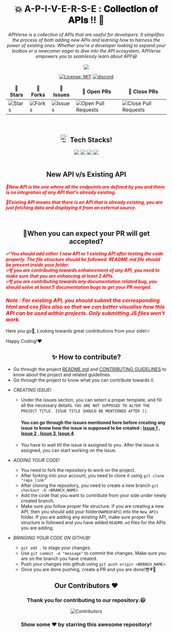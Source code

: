 <div align = "center">

# 💥  A-P-I-V-E-R-S-E : 𝐂𝐨𝐥𝐥𝐞𝐜𝐭𝐢𝐨𝐧 𝐨𝐟 𝐀𝐏𝐈𝐬 !! 🤝

</div>

<div align = "center">
</div>
<div align = "center">
<i>APIVerse is a collection of APIs that are useful for developers. It simplifies the process of both adding new APIs and learning how to harness the power of existing ones.  Whether you're a developer looking to expand your toolbox or a newcomer eager to dive into the API ecosystem, APIVerse empowers you to seamlessly learn about API!😃
</i>

</div>
<div align = "center">

<br>
<img src="https://img.shields.io/badge/Maintained%3F-yes-green.svg">

[![License: MIT](https://img.shields.io/badge/License-MIT-yellow.svg)](https://opensource.org/licenses/MIT)
[![discord](https://img.shields.io/badge/Discord-blue?logo=discord&logoColor=white)](https://discord.gg/mv4NTzN)

<table align="center">
    <thead align="center">
        <tr border: 1px;>
            <td><b>🌟 Stars</b></td>
            <td><b>🍴 Forks</b></td>
            <td><b>🐛 Issues</b></td>
            <td><b>🔔 Open PRs</b></td>
            <td><b>🔕 Close PRs</b></td>
        </tr>
     </thead>
    <tbody>
         <tr>
            <td><img alt="Stars" src="https://img.shields.io/github/stars/developer-student-clubs/APIVerse?style=flat&logo=github"/></td>
             <td><img alt="Forks" src="https://img.shields.io/github/forks/developer-student-clubs/APIVerse?style=flat&logo=github"/></td>
            <td><img alt="Issues" src="https://img.shields.io/github/issues/developer-student-clubs/APIVerse?style=flat&logo=github"/></td>
            <td><img alt="Open Pull Requests" src="https://img.shields.io/github/issues-pr/developer-student-clubs/APIVerse?style=flat&logo=github"/></td>
           <td><img alt="Close Pull Requests" src="https://img.shields.io/github/issues-pr-closed/developer-student-clubs/APIVerse?style=flat&color=critical&logo=github"/></td>
        </tr>
    </tbody>
</table>
</div>
<br>
<div align = "center"> 
 <h2><img src="https://raw.githubusercontent.com/Tarikul-Islam-Anik/Animated-Fluent-Emojis/master/Emojis/Objects/Pushpin.png" alt="Pushpin" width="25" height="25" />&nbsp;Tech Stacks!</h2>

<img src= "https://img.shields.io/badge/Express.js-404D59?style=for-the-badge">
<img src="https://img.shields.io/badge/TypeScript-007ACC?style=for-the-badge&logo=typescript&logoColor=white">
<img src="https://img.shields.io/badge/Node.js-43853D?style=for-the-badge&logo=node.js&logoColor=white">
<img src="https://img.shields.io/badge/JavaScript-F7DF1E?style=for-the-badge&logo=JavaScript&logoColor=black">

</div>

<br>
<div align="left">
<h2 align="center">New API v/s Existing API</h2>

<div style="color : red">
<i><b>

📌New API is the one where all the endpoints are defined by you and there is no integration of any API that's already existing.

📌Existing API means that there is an API that is already existing, you are just fetching data and displaying it from an  external source.<br>

</b>
</i>
</div>


<br>
<div align="left">
<h2 align="center">🚀When you can expect your PR will get accepted?</h2>

<div style="color : red">
<i><b>
 ✅ You should add either 1 new API or 1 existing API after testing the code properly. The file structure should be followed. README.md file should be present inside your folder. <br>
 ✅If you are contributing towards enhancement of any API, you need to make sure that you are enhancing at least 2 APIs. <br>
 ✅If you are contributing towards any documentation related bug, you should solve at least 5 documentation bugs to get your PR merged. <br>

### Note : For existing API, you should submit the corresponding html and css files also so that we can better visualise how this API can be used within projects. Only submitting JS files won't work.

</b>
</i>
</div>

Here you go🚀, Looking towards great contributions from your side!🔥

Happy Coding!❤️

<div>

 </div>
 <h2 align = "center">✨ How to contribute?</h2>
 <div align = "left">

- Go through the project [README.md](./README.md) and [CONTRIBUTING GUIDELINES](./CONTRIBUTING.md) to know about the project and related guidelines.
- Go through the project to know what you can contribute towards it.

* *CREATING ISSUE!*

   - Under the issues section, you can select a proper template, and fill all the necessary details.
      `YOU ARE NOT SUPPOSED TO ALTER THE PROJECT TITLE. ISSUE TITLE SHOULD BE MENTIONED AFTER []`.

      #### You can go through the issues mentioned here before creating any issue to know how the issue is supposed to be created : [Issue 1](https://github.com/developer-student-clubs/APIVerse/issues/1) , [Issue 2](https://github.com/developer-student-clubs/APIVerse/issues/2) , [Issue 3](https://github.com/developer-student-clubs/APIVerse/issues/3), [Issue 4](https://github.com/developer-student-clubs/APIVerse/issues/4)

   - You have to wait till the issue is assigned to you. After the issue is assigned, you can start working on the issue.

* *ADDING YOUR CODE!*

   - You need to fork the repository to work on the project.
   - After forking into your account, you need to clone it using `git clone "repo_link"`
   - After cloning the repository, you need to create a new branch `git checkout -b <BRANCH_NAME>`
   - Add the code that you want to contribute from your side under newly created branch.
   - Make sure you follow proper file structure. If you are creating a new API, then you should add your folder(`NAMEOFAPI`) into the `New_APIs` folder. If you are adding any existing API, make sure proper file structure is followed and you have added `README.md` files for the APIs you are adding.

* *BRINGING YOUR CODE ON GITHUB!*

   - `git add .` to stage your changes.
   - Use `git commit -m "message"` to commit the changes. Make sure you are on the branch you have created.
   - Push your changes into github using `git push origin <BRANCH_NAME>`.
   - Once you are done pushing, create a PR and you are done!😎💗🎯

 </div>

<h2 align = "center">Our Contributors ❤️</h2>
<div align = "center">
 <h3>Thank you for contributing to our repository.😃</h3>

![Contributors](https://contrib.rocks/image?repo=developer-student-clubs/APIVerse)

### Show some ❤️ by starring this awesome repository!

</div>
